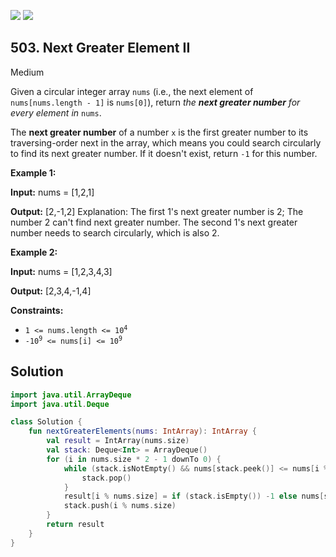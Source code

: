 [![](https://img.shields.io/github/stars/javadev/LeetCode-in-Kotlin?label=Stars&style=flat-square)](https://github.com/javadev/LeetCode-in-Kotlin)
[![](https://img.shields.io/github/forks/javadev/LeetCode-in-Kotlin?label=Fork%20me%20on%20GitHub%20&style=flat-square)](https://github.com/javadev/LeetCode-in-Kotlin/fork)

## 503\. Next Greater Element II

Medium

Given a circular integer array `nums` (i.e., the next element of `nums[nums.length - 1]` is `nums[0]`), return _the **next greater number** for every element in_ `nums`.

The **next greater number** of a number `x` is the first greater number to its traversing-order next in the array, which means you could search circularly to find its next greater number. If it doesn't exist, return `-1` for this number.

**Example 1:**

**Input:** nums = [1,2,1]

**Output:** [2,-1,2] Explanation: The first 1's next greater number is 2; The number 2 can't find next greater number. The second 1's next greater number needs to search circularly, which is also 2.

**Example 2:**

**Input:** nums = [1,2,3,4,3]

**Output:** [2,3,4,-1,4]

**Constraints:**

*   <code>1 <= nums.length <= 10<sup>4</sup></code>
*   <code>-10<sup>9</sup> <= nums[i] <= 10<sup>9</sup></code>

## Solution

```kotlin
import java.util.ArrayDeque
import java.util.Deque

class Solution {
    fun nextGreaterElements(nums: IntArray): IntArray {
        val result = IntArray(nums.size)
        val stack: Deque<Int> = ArrayDeque()
        for (i in nums.size * 2 - 1 downTo 0) {
            while (stack.isNotEmpty() && nums[stack.peek()] <= nums[i % nums.size]) {
                stack.pop()
            }
            result[i % nums.size] = if (stack.isEmpty()) -1 else nums[stack.peek()]
            stack.push(i % nums.size)
        }
        return result
    }
}
```